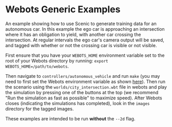 # Webots Generic Examples

An example showing how to use Scenic to generate training data for an autonomous car. In this example the ego car is approaching an intersection where it has an obligation to yield, with another car crossing the intersection. At regular intervals the ego car's camera output will be saved, and tagged with whether or not the crossing car is visible or not visible.

First ensure that you have your `WEBOTS_HOME` environment variable set to the root of your Webots directory by running: `export WEBOTS_HOME=/path/to/webots`.

Then navigate to `controllers/autonomous_vehicle` and run `make` (you may need to first set the Webots environment variable as shown [here](https://cyberbotics.com/doc/guide/compiling-controllers-in-a-terminal)). Then run the scenario using the `worlds/city_intersection.wbt` file in webots and play the simulation by pressing one of the buttons at the top (we recommend "Run the simulation as fast as possible" to maximize speed). After Webots closes (indicating the simulations has completed), look in the `images` directory for the tagged images.

These examples are intended to be run **without** the ``--2d`` flag.

